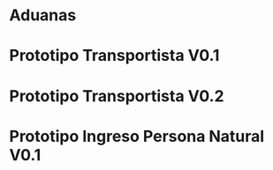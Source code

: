 # Aduanas
# Prototipo Transportista V0.1
# Prototipo Transportista V0.2
# Prototipo Ingreso Persona Natural V0.1
